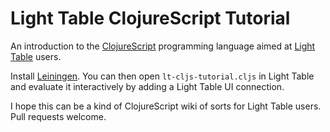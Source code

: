 # Light Table ClojureScript Tutorial

An introduction to the
[ClojureScript](http://github.com/clojure/clojurescript) programming
language aimed at [Light Table](http://www.lighttable.com)
users.

Install [Leiningen](http://leiningen.org). You can then open
`lt-cljs-tutorial.cljs` in Light Table and evaluate it interactively
by adding a Light Table UI connection.

I hope this can be a kind of ClojureScript wiki of sorts for Light
Table users.  Pull requests welcome.
